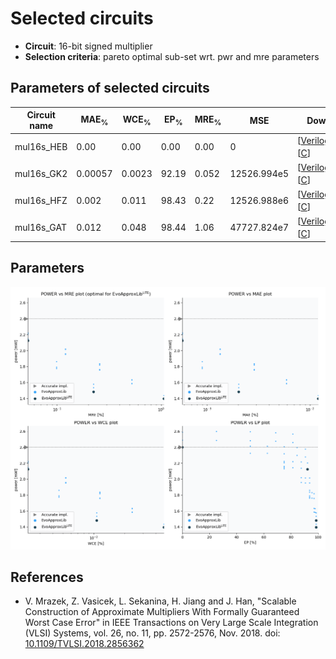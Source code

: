 
Selected circuits
===================
 - **Circuit**: 16-bit signed multiplier
 - **Selection criteria**: pareto optimal sub-set wrt. pwr and mre parameters

Parameters of selected circuits
----------------------------

| Circuit name | MAE<sub>%</sub> | WCE<sub>%</sub> | EP<sub>%</sub> | MRE<sub>%</sub> | MSE | Download |
| --- |  --- | --- | --- | --- | --- | --- | 
| mul16s_HEB | 0.00 | 0.00 | 0.00 | 0.00 | 0 |  [[Verilog<sub>generic</sub>](mul16s_HEB.v)]  [[C](mul16s_HEB.c)] |
| mul16s_GK2 | 0.00057 | 0.0023 | 92.19 | 0.052 | 12526.994e5 |   [[Verilog<sub>PDK45</sub>](mul16s_GK2_pdk45.v)] [[C](mul16s_GK2.c)] |
| mul16s_HFZ | 0.002 | 0.011 | 98.43 | 0.22 | 12526.988e6 |   [[Verilog<sub>PDK45</sub>](mul16s_HFZ_pdk45.v)] [[C](mul16s_HFZ.c)] |
| mul16s_GAT | 0.012 | 0.048 | 98.44 | 1.06 | 47727.824e7 |   [[Verilog<sub>PDK45</sub>](mul16s_GAT_pdk45.v)] [[C](mul16s_GAT.c)] |
    
Parameters
--------------
![Parameters figure](fig.png)

References
--------------
   - V. Mrazek, Z. Vasicek, L. Sekanina, H. Jiang and J. Han, "Scalable Construction of Approximate Multipliers With Formally Guaranteed Worst Case Error" in IEEE Transactions on Very Large Scale Integration (VLSI) Systems, vol. 26, no. 11, pp. 2572-2576, Nov. 2018. doi: [10.1109/TVLSI.2018.2856362](https://dx.doi.org/10.1109/TVLSI.2018.2856362)

             